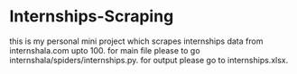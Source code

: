 # Internships-Scraping
this is my personal mini project which scrapes internships data from internshala.com upto 100.
for main file please to go internshala/spiders/internships.py.
for output please go to internships.xlsx.
